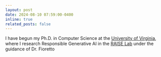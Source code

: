 ```yaml
---
layout: post
date: 2024-08-10 07:59:00-0400
inline: true
related_posts: false
---
```


I have begun my Ph.D. in Computer Science at the [University of Virginia](https://www.virginia.edu/), where I research Responsible Generative AI in the [RAISE Lab](https://nandofioretto.github.io/) under the guidance of Dr. Fioretto
